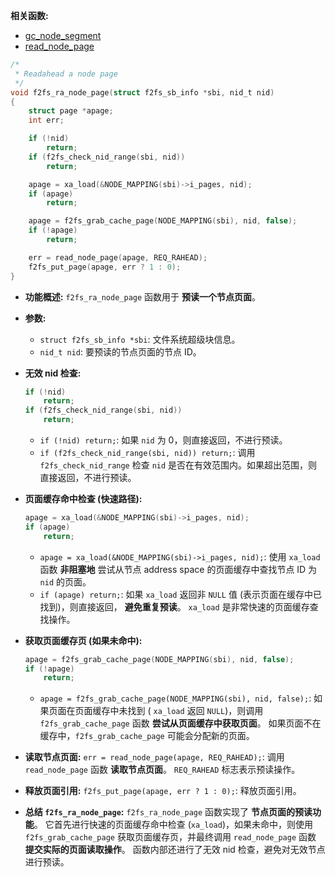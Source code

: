 **相关函数:**
* [gc_node_segment](https://github.com/sigmanature/learn_os_note/blob/main/6.13.1%E5%86%85%E6%A0%B8%E6%96%87%E6%A1%A3%E6%B3%A8%E9%87%8A/fs/f2fs/gc.c/gc_node_segment.md)
* [read_node_page](https://github.com/sigmanature/learn_os_note/blob/main/6.13.1%E5%86%85%E6%A0%B8%E6%96%87%E6%A1%A3%E6%B3%A8%E9%87%8A/fs/f2fs/node.c/read_node_page.md)
```c
/*
 * Readahead a node page
 */
void f2fs_ra_node_page(struct f2fs_sb_info *sbi, nid_t nid)
{
	struct page *apage;
	int err;

	if (!nid)
		return;
	if (f2fs_check_nid_range(sbi, nid))
		return;

	apage = xa_load(&NODE_MAPPING(sbi)->i_pages, nid);
	if (apage)
		return;

	apage = f2fs_grab_cache_page(NODE_MAPPING(sbi), nid, false);
	if (!apage)
		return;

	err = read_node_page(apage, REQ_RAHEAD);
	f2fs_put_page(apage, err ? 1 : 0);
}
```

*   **功能概述:** `f2fs_ra_node_page` 函数用于 **预读一个节点页面**。

*   **参数:**
    *   `struct f2fs_sb_info *sbi`: 文件系统超级块信息。
    *   `nid_t nid`:  要预读的节点页面的节点 ID。

*   **无效 nid 检查:**
    ```c
    if (!nid)
        return;
    if (f2fs_check_nid_range(sbi, nid))
        return;
    ```
    *   `if (!nid) return;`:  如果 `nid` 为 0，则直接返回，不进行预读。
    *   `if (f2fs_check_nid_range(sbi, nid)) return;`:  调用 `f2fs_check_nid_range` 检查 `nid` 是否在有效范围内。如果超出范围，则直接返回，不进行预读。

*   **页面缓存命中检查 (快速路径):**
    ```c
    apage = xa_load(&NODE_MAPPING(sbi)->i_pages, nid);
    if (apage)
        return;
    ```
    *   `apage = xa_load(&NODE_MAPPING(sbi)->i_pages, nid);`:  使用 `xa_load` 函数 **非阻塞地** 尝试从节点 address space 的页面缓存中查找节点 ID 为 `nid` 的页面。
    *   `if (apage) return;`:  如果 `xa_load` 返回非 `NULL` 值 (表示页面在缓存中已找到)，则直接返回， **避免重复预读**。  `xa_load` 是非常快速的页面缓存查找操作。

*   **获取页面缓存页 (如果未命中):**
    ```c
    apage = f2fs_grab_cache_page(NODE_MAPPING(sbi), nid, false);
    if (!apage)
        return;
    ```
    *   `apage = f2fs_grab_cache_page(NODE_MAPPING(sbi), nid, false);`:  如果页面在页面缓存中未找到 ( `xa_load` 返回 `NULL`)，则调用 `f2fs_grab_cache_page` 函数 **尝试从页面缓存中获取页面**。  如果页面不在缓存中，`f2fs_grab_cache_page` 可能会分配新的页面。

*   **读取节点页面:**  `err = read_node_page(apage, REQ_RAHEAD);`:  调用 `read_node_page` 函数 **读取节点页面**。  `REQ_RAHEAD` 标志表示预读操作。

*   **释放页面引用:**  `f2fs_put_page(apage, err ? 1 : 0);`:  释放页面引用。

*   **总结 `f2fs_ra_node_page`:**  `f2fs_ra_node_page` 函数实现了 **节点页面的预读功能**。  它首先进行快速的页面缓存命中检查 (`xa_load`)，如果未命中，则使用 `f2fs_grab_cache_page` 获取页面缓存页，并最终调用 `read_node_page` 函数 **提交实际的页面读取操作**。  函数内部还进行了无效 nid 检查，避免对无效节点进行预读。
